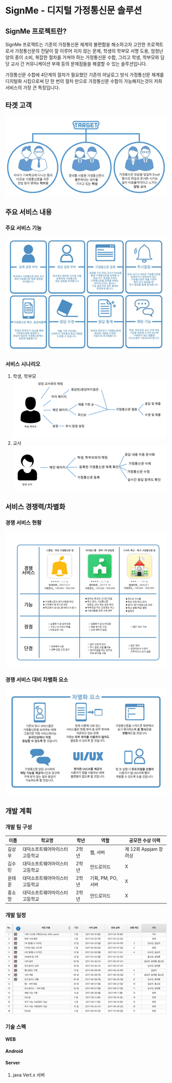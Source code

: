 # SignMe - 디지털 가정통신문 솔루션

## SignMe 프로젝트란?

SignMe 프로젝트는 기존의 가정통신문 체계의 불편함을 해소하고자 고안한 프로젝트로서 가정통신문의 전달이 잘 이루어 지지 않는 문제, 학생의 학부모 서명 도용, 엄청난 양의 종이 소비, 복잡한 절차를 거쳐야 하는 가정통신문 수합, 그리고 학생, 학부모와 담당 교사 간 커뮤니케이션 부재 등의 문제점들을 해결할 수 있는 솔루션입니다.  
  
가정통신문 수합에 4단계의 절차가 필요했던 기존의 아날로그 방식 가정통신문 체계를 디지털화 시킴으로써 단 한 번의 절차 만으로 가정통신문 수합이 가능해지는것이 저희 서비스의 가장 큰 특징입니다.  

## 타겟 고객

![타겟 고객](./READMEResources/target.png)

## 주요 서비스 내용

### 주요 서비스 기능  
![주요 서비스 기능](./READMEResources/mainServices.png)  
### 서비스 시나리오  
1. 학생, 학부모  
![학생, 학부모 시나리오](./READMEResources/scenario_user.png)  
2. 교사  
![학생, 학부모 시나리오](./READMEResources/scenario_admin.png)  

## 서비스 경쟁력/차별화

### 경쟁 서비스 현황  
![경쟁 서비스 현황](./READMEResources/comp.png)  

### 경쟁 서비스 대비 차별화 요소  
![차별화 요소](./READMEResources/differentiationFactor.png)  

## 개발 계획

### 개발 팀 구성


이름 | 학교명 | 학년 | 역할 | 공모전 수상 이력
---|---|---|---|---
길상우 | 대덕소프트웨어마이스터고등학교 | 2학년 | 웹, 서버 | 제 12회 Appjam 장려상
김수민 | 대덕소프트웨어마이스터고등학교 | 2학년 | 안드로이드 | X
윤태훈 | 대덕소프트웨어마이스터고등학교 | 2학년 | 기획, PM, PO, 서버 | X
홍소망 | 대덕소프트웨어마이스터고등학교 | 2학년 | 안드로이드 | X


### 개발 일정

![개발 일정](./READMEResources/GanttChart.png)


### 기술 스펙

#### WEB


#### Android


#### Server

1. java Vert.x 서버  
